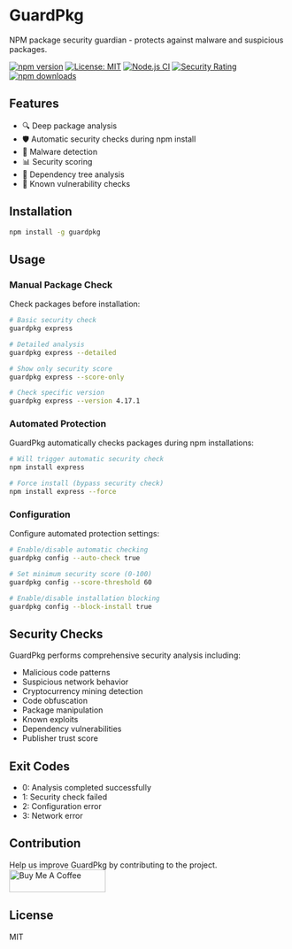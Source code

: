 # GuardPkg

NPM package security guardian - protects against malware and suspicious packages.

[![npm version](https://badge.fury.io/js/guardpkg.svg)](https://www.npmjs.com/package/guardpkg)
[![License: MIT](https://img.shields.io/badge/License-MIT-yellow.svg)](https://opensource.org/licenses/MIT)
[![Node.js CI](https://github.com/samizar/guardpkg/actions/workflows/node.js.yml/badge.svg)](https://github.com/samizar/guardpkg/actions/workflows/node.js.yml)
[![Security Rating](https://img.shields.io/badge/security-A+-brightgreen.svg)](https://github.com/samizar/guardpkg/security)
[![npm downloads](https://img.shields.io/npm/dw/guardpkg.svg)](https://www.npmjs.com/package/guardpkg)

## Features
- 🔍 Deep package analysis
- 🛡️ Automatic security checks during npm install
- 🚫 Malware detection
- 📊 Security scoring
- 🌲 Dependency tree analysis
- 🔐 Known vulnerability checks

## Installation

```bash
npm install -g guardpkg
```

## Usage

### Manual Package Check
Check packages before installation:
```bash
# Basic security check
guardpkg express

# Detailed analysis
guardpkg express --detailed

# Show only security score
guardpkg express --score-only

# Check specific version
guardpkg express --version 4.17.1
```

### Automated Protection
GuardPkg automatically checks packages during npm installations:
```bash
# Will trigger automatic security check
npm install express

# Force install (bypass security check)
npm install express --force
```

### Configuration
Configure automated protection settings:
```bash
# Enable/disable automatic checking
guardpkg config --auto-check true

# Set minimum security score (0-100)
guardpkg config --score-threshold 60

# Enable/disable installation blocking
guardpkg config --block-install true
```

## Security Checks
GuardPkg performs comprehensive security analysis including:
- Malicious code patterns
- Suspicious network behavior
- Cryptocurrency mining detection
- Code obfuscation
- Package manipulation
- Known exploits
- Dependency vulnerabilities
- Publisher trust score

## Exit Codes
- 0: Analysis completed successfully
- 1: Security check failed
- 2: Configuration error
- 3: Network error

## Contribution
Help us improve GuardPkg by contributing to the project. 
<a href="http://buymeacoffee.com/azgsami" target="_blank"><img src="https://cdn.buymeacoffee.com/buttons/default-orange.png" alt="Buy Me A Coffee" height="41" width="174"></a>

## License
MIT
